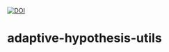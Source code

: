 [![DOI](https://zenodo.org/badge/110839477.svg)](https://zenodo.org/badge/latestdoi/110839477)

# adaptive-hypothesis-utils
